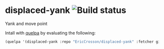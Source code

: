 # displaced-yank ![Build status](https://travis-ci.org/EricCrosson/displaced-yank.svg)
Yank and move point

Intall with [quelpa](https://github.com/quelpa/quelpa) by evaluating
the following:

```lisp
(quelpa '(displaced-yank :repo "EricCrosson/displaced-yank" :fetcher github))
```
